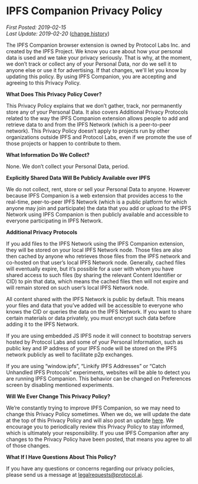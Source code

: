 # **IPFS Companion Privacy Policy**

<em>First Posted: 2019-02-15<br/>
Last Update: 2019-02-20</em> ([change history](https://github.com/ipfs-shipyard/ipfs-companion/commits/master/docs/privacy-policy.md))

The IPFS Companion browser extension is owned by Protocol Labs Inc. and created
by the IPFS Project. We know you care about how your personal data is used and
we take your privacy seriously. That is why, at the moment, we don’t track or
collect any of your Personal Data, nor do we sell it to anyone else or use it
for advertising. If that changes, we'll let you know by updating this policy. By
using IPFS Companion, you are accepting and agreeing to this Privacy Policy.

**What Does This Privacy Policy Cover?**

This Privacy Policy explains that we don’t gather, track, nor permanently store
any of your Personal Data. It also covers Additional Privacy Protocols related
to the way the IPFS Companion extension allows people to add and retrieve data
to and from the IPFS Network (which is a peer-to-peer network). This Privacy
Policy doesn’t apply to projects run by other organizations outside IPFS and
Protocol Labs, even if we promote the use of those projects or happen to
contribute to them.

**What Information Do We Collect?**

None. We don’t collect your Personal Data, period.

**Explicitly Shared Data Will Be Publicly Available over IPFS**

We do not collect, rent, store or sell your Personal Data to anyone. However
because IPFS Companion is a web extension that provides access to the real-time,
peer-to-peer IPFS Network (which is a public platform for which anyone may join
and participate) the data that you add or upload to the IPFS Network using IPFS
Companion is then publicly available and accessible to everyone participating in
IPFS Network.

**Additional Privacy Protocols**

If you add files to the IPFS Network using the IPFS Companion extension, they
will be stored on your local IPFS Network node. Those files are also then cached
by anyone who retrieves those files from the IPFS network and co-hosted on that
user’s local IPFS Network node. Generally, cached files will eventually expire,
but it’s possible for a user with whom you have shared access to such files (by
sharing the relevant Content Identifier or CID) to pin that data, which means
the cached files then will not expire and will remain stored on such user’s
local IPFS Network node.

All content shared with the IPFS Network is public by default. This means your
files and data that you’ve added will be accessible to everyone who knows the
CID or queries the data on the IPFS Network. If you want to share certain
materials or data privately, you must encrypt such data before adding it to the
IPFS Network.

If you are using embedded JS IPFS node it will connect to bootstrap servers
hosted by Protocol Labs and some of your Personal Information, such as public
key and IP address of your IPFS node will be stored on the IPFS network publicly
as well to facilitate p2p exchanges.

If you are using “window.ipfs”, “Linkify IPFS Addresses” or “Catch Unhandled
IPFS Protocols” experiments, websites will be able to detect you are running
IPFS Companion. This behavior can be changed on Preferences screen by disabling
mentioned experiments.

**Will We Ever Change This Privacy Policy?**

We’re constantly trying to improve IPFS Companion, so we may need to change this
Privacy Policy sometimes. When we do, we will update the date at the top of this
Privacy Policy and will also post an update
[here](https://ipfs-shipyard.github.io/ipfs-companion/docs/privacy-policy). We
encourage you to periodically review this Privacy Policy to stay informed, which
is ultimately your responsibility. If you use IPFS Companion after any changes
to the Privacy Policy have been posted, that means you agree to all of those
changes.

**What If I Have Questions About This Policy?**

If you have any questions or concerns regarding our privacy policies, please
send us a message at <legalrequests@protocol.ai>.
